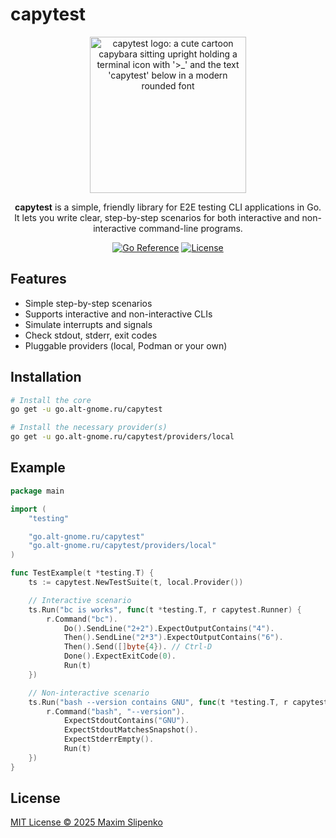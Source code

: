 # capytest

<p align="center">
  <img src="https://altlinux.space/alt-gnome/capytest/media/branch/main/image.png" alt="capytest logo: a cute cartoon capybara sitting upright holding a terminal icon with '>_' and the text 'capytest' below in a modern rounded font" width="250"/>
</p>

<p align="center">
  <b>capytest</b> is a simple, friendly library for E2E testing CLI applications in Go.<br/>
  It lets you write clear, step-by-step scenarios for both interactive and non-interactive command-line programs.
</p>

<p align="center">
  <a href="https://pkg.go.dev/go.alt-gnome.ru/capytest"><img src="https://pkg.go.dev/badge/go.alt-gnome.ru/capytest.svg" alt="Go Reference"></a>
  <a href="https://opensource.org/licenses/MIT"><img src="https://img.shields.io/badge/license-MIT-blue.svg" alt="License"></a>
</p>

## Features

- Simple step-by-step scenarios
- Supports interactive and non-interactive CLIs
- Simulate interrupts and signals
- Check stdout, stderr, exit codes
- Pluggable providers (local, Podman or your own)

## Installation

```bash
# Install the core
go get -u go.alt-gnome.ru/capytest

# Install the necessary provider(s)
go get -u go.alt-gnome.ru/capytest/providers/local
```

## Example

```go
package main

import (
	"testing"

	"go.alt-gnome.ru/capytest"
	"go.alt-gnome.ru/capytest/providers/local"
)

func TestExample(t *testing.T) {
	ts := capytest.NewTestSuite(t, local.Provider())

	// Interactive scenario
	ts.Run("bc is works", func(t *testing.T, r capytest.Runner) {
		r.Command("bc").
			Do().SendLine("2+2").ExpectOutputContains("4").
			Then().SendLine("2*3").ExpectOutputContains("6").
			Then().Send([]byte{4}). // Ctrl-D
			Done().ExpectExitCode(0).
			Run(t)
	})

	// Non-interactive scenario
	ts.Run("bash --version contains GNU", func(t *testing.T, r capytest.Runner) {
		r.Command("bash", "--version").
			ExpectStdoutContains("GNU").
			ExpectStdoutMatchesSnapshot().
			ExpectStderrEmpty().
			Run(t)
	})
}
```

## License

[MIT License © 2025 Maxim Slipenko](./LICENSE)
